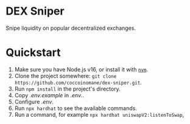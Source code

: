 # DEX Sniper

Snipe liquidity on popular decentralized exchanges.

# Quickstart

1. Make sure you have Node.js v16, or install it with [`nvm`](https://github.com/nvm-sh/nvm#installing-and-updating).
1. Clone the project somewhere: `git clone https://github.com/coccoinomane/dex-sniper.git`.
1. Run `npm install` in the project's directory.
1. Copy _.env.example_ in _.env._.
1. Configure _.env_.
1. Run `npx hardhat` to see the available commands.
1. Run a command, for example `npx hardhat uniswapV2:listenToSwap`,
